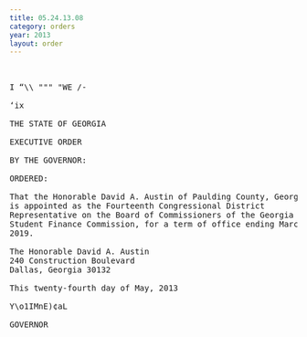 ```yaml
---
title: 05.24.13.08
category: orders
year: 2013
layout: order
---
```


<pre>   

I “\\ """ "WE /-

‘ix

THE STATE OF GEORGIA

EXECUTIVE ORDER

BY THE GOVERNOR:

ORDERED:

That the Honorable David A. Austin of Paulding County, Georgia,
is appointed as the Fourteenth Congressional District
Representative on the Board of Commissioners of the Georgia
Student Finance Commission, for a term of office ending March 15,
2019.

The Honorable David A. Austin
240 Construction Boulevard
Dallas, Georgia 30132

This twenty-fourth day of May, 2013

Y\o1IMnE)¢aL

GOVERNOR

</pre>
